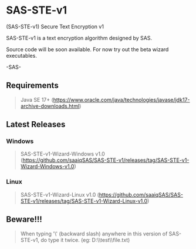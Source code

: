 # SAS-STE-v1
(SAS-STE-v1) Secure Text Encryption v1

SAS-STE-v1 is a text encryption algorithm designed by SAS.

Source code will be soon available. For now try out the beta wizard executables. 

-SAS-

## Requirements
> Java SE 17+ (https://www.oracle.com/java/technologies/javase/jdk17-archive-downloads.html)

## Latest Releases

### Windows
> SAS-STE-v1-Wizard-Windows v1.0 (https://github.com/saaiqSAS/SAS-STE-v1/releases/tag/SAS-STE-v1-Wizard-Windows-v1.0)

### Linux
> SAS-STE-v1-Wizard-Linux v1.0 (https://github.com/saaiqSAS/SAS-STE-v1/releases/tag/SAS-STE-v1-Wizard-Linux-v1.0)

## Beware!!!
> When typing '\\' (backward slash) anywhere in this version of SAS-STE-v1, do type it twice. (eg: D:\\\\test\\\\file.txt)
